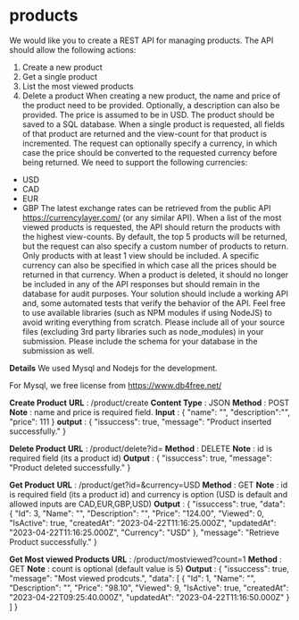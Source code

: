 # products
We would like you to create a REST API for managing products. The API should allow the following actions:
  1. Create a new product
  2. Get a single product
  3. List the most viewed products
  4. Delete a product
When creating a new product, the name and price of the product need to be provided. Optionally, a description can also be provided. The
price is assumed to be in USD. The product should be saved to a SQL database.
When a single product is requested, all fields of that product are returned and the view-count for that product is incremented. The request can
optionally specify a currency, in which case the price should be converted to the requested currency before being returned. We need to support
the following currencies:
  * USD
  * CAD
  * EUR
  * GBP
The latest exchange rates can be retrieved from the public API https://currencylayer.com/ (or any similar API).
When a list of the most viewed products is requested, the API should return the products with the highest view-counts. By default, the top 5
products will be returned, but the request can also specify a custom number of products to return. Only products with at least 1 view should be
included. A specific currency can also be specified in which case all the prices should be returned in that currency.
When a product is deleted, it should no longer be included in any of the API responses but should remain in the database for audit purposes.
Your solution should include a working API and, some automated tests that verify the behavior of the API. Feel free to use available libraries
(such as NPM modules if using NodeJS) to avoid writing everything from scratch.
Please include all of your source files (excluding 3rd party libraries such as node_modules) in your submission. Please include the schema for
your database in the submission as well.

**Details**
We used Mysql and Nodejs for the development.

For Mysql, we free license from https://www.db4free.net/

**Create Product**
**URL** : /product/create
**Content Type** : JSON
**Method** : POST
**Note** : name and price is required field. 
**Input** : {
    "name": "<sample product name>",
    "description":"<product description>",
    "price": 111
}
**output** : {
    "issuccess": true,
    "message": "Product inserted successfully."
}

**Delete Product**
**URL** : /product/delete?id=<any product id>
**Method** : DELETE
**Note** : id is required field (its a product id)
**Output** : {
    "issuccess": true,
    "message": "Product deleted successfully."
}

**Get Product**
**URL** : /product/get?id=<any product id>&currency=USD
**Method** : GET
**Note** : id is required field (its a product id) and currency is option (USD is default and allowed inputs are CAD,EUR,GBP,USD)
**Output** : {
    "issuccess": true,
    "data": {
        "Id": 3,
        "Name": "<product name>",
        "Description": "<product description>",
        "Price": "124.00",
        "Viewed": 0,
        "IsActive": true,
        "createdAt": "2023-04-22T11:16:25.000Z",
        "updatedAt": "2023-04-22T11:16:25.000Z",
        "Currency": "USD"
    },
    "message": "Retrieve Product successfully."
}

**Get Most viewed Products**
**URL** : /product/mostviewed?count=1
**Method** : GET
**Note** : count is optional (default value is 5)
**Output** : {
    "issuccess": true,
    "message": "Most viewed prodcuts.",
    "data": [
        {
            "Id": 1,
            "Name": "<product name>",
            "Description": "<product description>",
            "Price": "98.10",
            "Viewed": 9,
            "IsActive": true,
            "createdAt": "2023-04-22T09:25:40.000Z",
            "updatedAt": "2023-04-22T11:16:50.000Z"
        }
    ]
}
